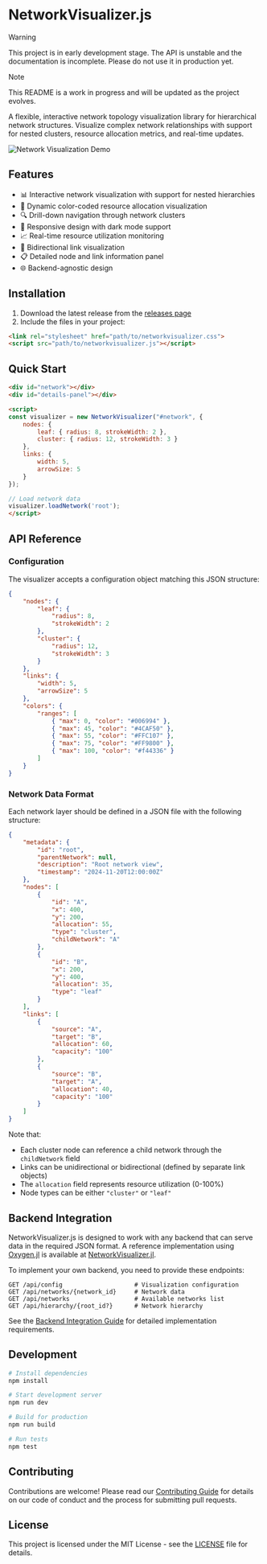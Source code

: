 # NetworkVisualizer.js

> [!WARNING]
> This project is in early development stage. The API is unstable and the documentation is incomplete. Please do not use it in production yet.

> [!NOTE]
> This README is a work in progress and will be updated as the project evolves.


A flexible, interactive network topology visualization library for hierarchical network structures. Visualize complex network relationships with support for nested clusters, resource allocation metrics, and real-time updates.

![Network Visualization Demo](placeholder-for-demo-screenshot.png)

## Features

- 📊 Interactive network visualization with support for nested hierarchies
- 🎨 Dynamic color-coded resource allocation visualization
- 🔍 Drill-down navigation through network clusters
- 📱 Responsive design with dark mode support
- 📈 Real-time resource utilization monitoring
- 🔄 Bidirectional link visualization
- 📋 Detailed node and link information panel
- 🌐 Backend-agnostic design

## Installation

1. Download the latest release from the [releases page](https://github.com/Azzaare/NetworkVisualizer.js/releases)
2. Include the files in your project:
```html
<link rel="stylesheet" href="path/to/networkvisualizer.css">
<script src="path/to/networkvisualizer.js"></script>
```

## Quick Start

```html
<div id="network"></div>
<div id="details-panel"></div>

<script>
const visualizer = new NetworkVisualizer("#network", {
    nodes: {
        leaf: { radius: 8, strokeWidth: 2 },
        cluster: { radius: 12, strokeWidth: 3 }
    },
    links: {
        width: 5,
        arrowSize: 5
    }
});

// Load network data
visualizer.loadNetwork('root');
</script>
```

## API Reference

### Configuration

The visualizer accepts a configuration object matching this JSON structure:

```json
{
    "nodes": {
        "leaf": {
            "radius": 8,
            "strokeWidth": 2
        },
        "cluster": {
            "radius": 12,
            "strokeWidth": 3
        }
    },
    "links": {
        "width": 5,
        "arrowSize": 5
    },
    "colors": {
        "ranges": [
            { "max": 0, "color": "#006994" },
            { "max": 45, "color": "#4CAF50" },
            { "max": 55, "color": "#FFC107" },
            { "max": 75, "color": "#FF9800" },
            { "max": 100, "color": "#f44336" }
        ]
    }
}
```

### Network Data Format

Each network layer should be defined in a JSON file with the following structure:

```json
{
    "metadata": {
        "id": "root",
        "parentNetwork": null,
        "description": "Root network view",
        "timestamp": "2024-11-20T12:00:00Z"
    },
    "nodes": [
        {
            "id": "A",
            "x": 400,
            "y": 200,
            "allocation": 55,
            "type": "cluster",
            "childNetwork": "A"
        },
        {
            "id": "B",
            "x": 200,
            "y": 400,
            "allocation": 35,
            "type": "leaf"
        }
    ],
    "links": [
        {
            "source": "A",
            "target": "B",
            "allocation": 60,
            "capacity": "100"
        },
        {
            "source": "B",
            "target": "A",
            "allocation": 40,
            "capacity": "100"
        }
    ]
}
```

Note that:
- Each cluster node can reference a child network through the `childNetwork` field
- Links can be unidirectional or bidirectional (defined by separate link objects)
- The `allocation` field represents resource utilization (0-100%)
- Node types can be either `"cluster"` or `"leaf"`

## Backend Integration

NetworkVisualizer.js is designed to work with any backend that can serve data in the required JSON format. A reference implementation using [Oxygen.jl](https://github.com/ndortega/Oxygen.jl) is available at [NetworkVisualizer.jl](https://github.com/Azzaare/NetworkVisualizer.jl).

To implement your own backend, you need to provide these endpoints:

```
GET /api/config                    # Visualization configuration
GET /api/networks/{network_id}     # Network data
GET /api/networks                  # Available networks list
GET /api/hierarchy/{root_id?}      # Network hierarchy
```

See the [Backend Integration Guide](docs/backend-integration.md) for detailed implementation requirements.

## Development

```bash
# Install dependencies
npm install

# Start development server
npm run dev

# Build for production
npm run build

# Run tests
npm test
```

## Contributing

Contributions are welcome! Please read our [Contributing Guide](CONTRIBUTING.md) for details on our code of conduct and the process for submitting pull requests.

## License

This project is licensed under the MIT License - see the [LICENSE](LICENSE) file for details.